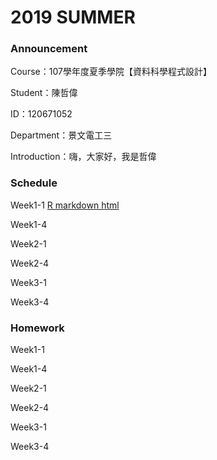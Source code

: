 # 2019 SUMMER

### Announcement

Course：107學年度夏季學院【資料科學程式設計】

Student：陳哲偉

ID：120671052

Department：景文電工三

Introduction：嗨，大家好，我是哲偉

### Schedule

Week1-1       [R markdown html](https://jeff6578.github.io/alan/Week1/RMarkdown.html)

Week1-4

Week2-1

Week2-4

Week3-1

Week3-4

### Homework

Week1-1

Week1-4

Week2-1

Week2-4

Week3-1

Week3-4

